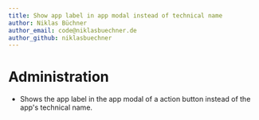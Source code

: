 ```yaml
---
title: Show app label in app modal instead of technical name
author: Niklas Büchner
author_email: code@niklasbuechner.de
author_github: niklasbuechner
---
```

# Administration
* Shows the app label in the app modal of a action button instead of the app's technical name.
